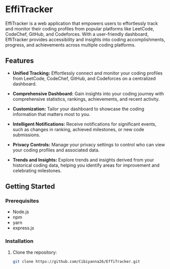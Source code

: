 # EffiTracker

EffiTracker is a web application that empowers users to effortlessly track and monitor their coding profiles from popular platforms like LeetCode, CodeChef, GitHub, and Codeforces. With a user-friendly dashboard, EffiTracker provides accessibility and insights into coding accomplishments, progress, and achievements across multiple coding platforms.

## Features

- **Unified Tracking:** Effortlessly connect and monitor your coding profiles from LeetCode, CodeChef, GitHub, and Codeforces on a centralized dashboard.

- **Comprehensive Dashboard:** Gain insights into your coding journey with comprehensive statistics, rankings, achievements, and recent activity.

- **Customization:** Tailor your dashboard to showcase the coding information that matters most to you.

- **Intelligent Notifications:** Receive notifications for significant events, such as changes in ranking, achieved milestones, or new code submissions.

- **Privacy Controls:** Manage your privacy settings to control who can view your coding profiles and associated data.

- **Trends and Insights:** Explore trends and insights derived from your historical coding data, helping you identify areas for improvement and celebrating milestones.

## Getting Started

### Prerequisites

- Node.js
- npm
- yarn
- express.js

### Installation

1. Clone the repository:
   ```bash
   git clone https://github.com/Cibiyanna26/EffiTracker.git
